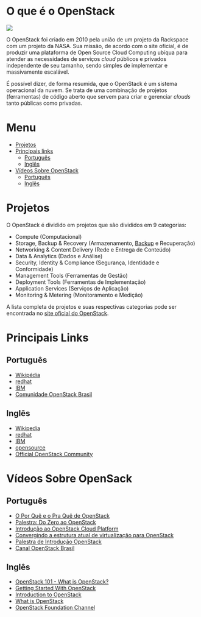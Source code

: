 # O que é o OpenStack

[![](https://cdn.worldvectorlogo.com/logos/openstack.svg)](https://www.openstack.org/)

O OpenStack foi criado em 2010 pela união de um projeto da Rackspace com um projeto da NASA. Sua missão, de acordo com o site oficial, é de produzir uma plataforma de Open Source Cloud Computing ubíqua para atender as necessidades de serviços *cloud* públicos e privados independente de seu tamanho, sendo simples de implementar e massivamente escalável. 

É possível dizer, de forma resumida, que o OpenStack é um sistema operacional da nuvem. Se trata de uma combinação de projetos (ferramentas) de código aberto que servem para criar e gerenciar *clouds* tanto públicas como privadas.

# Menu
* [Projetos](#projetos)
* [Principais links](#principais-links)
  * [Português](#português)
  * [Inglês](#inglês)
* [Vídeos Sobre OpenStack](#vídeos-sobre-openstack)
  * [Português](#português)
  * [Inglês](#inglês)

# Projetos

O OpenStack é dividido em projetos que são divididos em 9 categorias:

* Compute (Computacional)
* Storage, Backup & Recovery (Armazenamento, [Backup](https://pt.wikipedia.org/wiki/C%C3%B3pia_de_seguran%C3%A7a) e Recuperação)
* Networking & Content Delivery (Rede e Entrega de Conteúdo)
* Data & Analytics (Dados e Análise)
* Security, Identity & Compliance (Segurança, Identidade e Conformidade)
* Management Tools (Ferramentas de Gestão)
* Deployment Tools (Ferramentas de Implementação)
* Application Services (Serviços de Aplicação)
* Monitoring & Metering (Monitoramento e Medição)

A lista completa de projetos e suas respectivas categorias pode ser encontrada no [site oficial do OpenStack](https://www.openstack.org/software/project-navigator/).

# Principais Links
## Português
* [Wikipédia](https://pt.wikipedia.org/wiki/Openstack)
* [redhat](https://www.redhat.com/pt-br/topics/openstack)
* [IBM](https://www.ibm.com/developerworks/br/cloud/library/cl-openstack-cloud/index.html)
* [Comunidade OpenStack Brasil](http://www.openstackbr.com.br/)

## Inglês
* [Wikipedia](https://en.wikipedia.org/wiki/OpenStack)
* [redhat](https://www.redhat.com/en/topics/openstack)
* [IBM](https://www.ibm.com/blogs/cloud-computing/2014/08/quick-overview-openstack-technology/)
* [opensource](https://opensource.com/resources/what-is-openstack)
* [Official OpenStack Community](https://www.openstack.org/community/)
  
# Vídeos Sobre OpenSack
## Português
* [O Por Quê e o Pra Quê de OpenStack](https://www.youtube.com/watch?v=wDva0EJ7JO0)
* [Palestra: Do Zero ao OpenStack](https://www.youtube.com/watch?v=M8txc5-NGMQ)
* [Introdução ao OpenStack Cloud Platform](https://www.youtube.com/watch?v=7Z1sjc1cXFo)
* [Convergindo a estrutura atual de virtualização para OpenStack](https://www.youtube.com/watch?v=_B--i9j4LjM)
* [Palestra de Introdução OpenStack](https://www.youtube.com/watch?v=SlXT41hrGMM)
* [Canal OpenStack Brasil](https://www.youtube.com/channel/UC4bH5DEz_c_syBrosklnknQ/videos)

## Inglês
* [OpenStack 101 - What is OpenStack?](https://www.youtube.com/watch?v=Qz5gyDenqTI)
* [Getting Started With OpenStack](https://www.youtube.com/watch?v=-xsvYo0_cZg)
* [Introduction to OpenStack](https://www.youtube.com/watch?v=idyiZAz1PK8)
* [What is OpenStack](https://www.youtube.com/watch?v=Kfj5XiNdJN0)
* [OpenStack Foundation Channel](https://www.youtube.com/channel/UCQ74G2gKXdpwZkXEsclzcrA)
  

